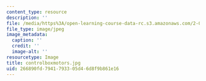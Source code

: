 ```yaml
---
content_type: resource
description: ''
file: /media/https%3A/open-learning-course-data-rc.s3.amazonaws.com/2-007-design-and-manufacturing-i-spring-2009/266890fd7941793305d46d8f9b861e16_controlboxmotors.jpg
file_type: image/jpeg
image_metadata:
  caption: ''
  credit: ''
  image-alt: ''
resourcetype: Image
title: controlboxmotors.jpg
uid: 266890fd-7941-7933-05d4-6d8f9b861e16
---
```

